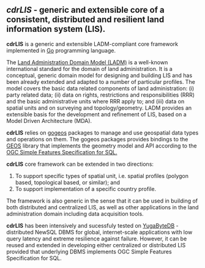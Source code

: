 ## ***cdrLIS*** - generic and extensible core of a consistent, distributed and resilient land information system (LIS).

**cdrLIS** is a generic and extensible LADM-compliant core framework implemented in [Go](%28https://golang.org%29) programming language.

The [Land Administration Domain Model (LADM)](https://www.iso.org/standard/51206.html) is a well-known international standard for the domain of land administration. It is a conceptual, generic domain model for designing and building  LIS and has been already extended and adapted to a number of particular profiles. The model covers the basic data related components of land administration: (i) party related data; (ii) data on rights, restrictions and responsibilities (RRR) and the basic administrative units where RRR apply to; and (iii) data on spatial units and on surveying and topology/geometry. LADM provides an extensible basis for the development and refinement of LIS, based on a Model Driven Architecture (MDA). 

**cdrLIS** relies on [gogeos](https://github.com/paulsmith/gogeos/tree/master/geos) packages to manage and use geospatial data types and operations on them. The gogeos packages provides bindings to the [GEOS](%28https://trac.osgeo.org/geos%29) library that implements the geometry model and API according to the [OGC Simple Features Specification for SQL.](https://www.ogc.org/standards/sfs)

**cdrLIS** core framework can be extended in two directions: 

 1. To support specific types of spatial unit, i.e. spatial profiles  (polygon based, topological based, or similar); and 
 2. To support implementation of a specific country profile.

The framework is also generic in the sense that it can be used in building of both distributed and centralized LIS, as well as other applications in the land administration domain including data acquisition tools.

**cdrLIS** has been intensively and sucessfuly tested on [YugaByteDB](https://www.yugabyte.com) - distributed NewSQL DBMS for global, internet-scale applications with low query latency and extreme resilience against failure. However, it can be reused and extended in developing either centralized or distributed LIS provided that underlying DBMS implements OGC Simple Features Specification for SQL.

